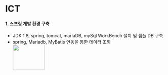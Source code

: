 # ICT
#### 1. 스프링 개발 환경 구축 
  - JDK 1.8, spring, tomcat, mariaDB, mySql WorkBench 설치 및 샘플 DB 구축
  - spring, Mariadb, MyBatis 연동을 통한 데이터 조회  
   <t> <img src="https://user-images.githubusercontent.com/75845861/129186039-3c41220a-6bb2-4bd9-abdd-efc0fbabc778.png" width="100" height="80"/>
    
    

